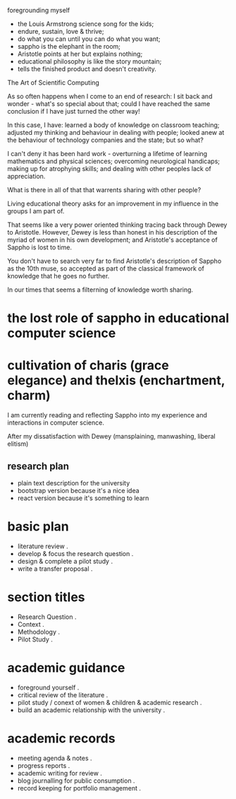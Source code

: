 foregrounding myself

* the Louis Armstrong science song for the kids;   
* endure, sustain, love & thrive;   
* do what you can until you can do what you want;   
* sappho is the elephant in the room;   
* Aristotle points at her but explains nothing;   
* educational philosophy is like the story mountain;   
* tells the finished product and doesn't creativity.   


The Art of Scientific Computing

As so often happens when I come to an end of research:
I sit back and wonder - what's so special about that; 
could I have reached the same conclusion if I have just
turned the other way!

In this case, I have:
learned a body of knowledge on classroom teaching;
adjusted my thinking and behaviour in dealing with people;
looked anew at the behaviour of technology companies and the state;
but so what?

I can't deny it has been hard work - overturning a lifetime of learning
mathematics and physical sciences; overcoming neurological handicaps; 
making up for atrophying skills; and dealing with other peoples lack of 
appreciation.

What is there in all of that that warrents sharing with other people?

Living educational theory asks for an improvement in my influence in 
the groups I am part of.

That seems like a very power oriented thinking tracing back through
Dewey to Aristotle. However, Dewey is less than honest in his description
of the myriad of women in his own development; and Aristotle's acceptance 
of Sappho is lost to time.

You don't have to search very far to find Aristotle's description of 
Sappho as the 10th muse, so accepted as part of the classical framework
of knowledge that he goes no further.

In our times that seems a filterning of knowledge worth sharing.


# the lost role of sappho in educational computer science 
# cultivation of charis (grace elegance) and thelxis (enchartment, charm)

I am currently reading and reflecting Sappho into my experience and interactions in computer science.

After my dissatisfaction with Dewey (mansplaining, manwashing, liberal elitism)

## research plan

* plain text description for the university   
* bootstrap version because it's a nice idea   
* react version because it's something to learn   

# basic plan

* literature review .  
* develop & focus the research question .  
* design & complete a pilot study .  
* write a transfer proposal .  

# section titles

* Research Question .  
* Context .  
* Methodology .  
* Pilot Study . 

# academic guidance

* foreground yourself . 
* critical review of the literature .  
* pilot study / conext of women & children & academic research .  
* build an academic relationship with the university .  

# academic records

* meeting agenda & notes .  
* progress reports .  
* academic writing for review .  
* blog journalling for public consumption .  
* record keeping for portfolio management .  




